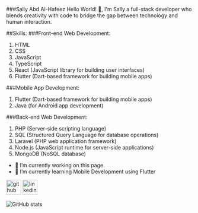 ###Sally Abd Al-Hafeez
Hello World! 👋, 
I'm Sally a full-stack developer who blends creativity with code to bridge the gap between technology and human interaction.

##Skills: 
###Front-end Web Development:
1. HTML
2. CSS
3. JavaScript
4. TypeScript
5. React (JavaScript library for building user interfaces)
6. Flutter (Dart-based framework for building mobile apps)

###Mobile App Development:
1. Flutter (Dart-based framework for building mobile apps)
2. Java (for Android app development)

###Back-end Web Development:
1. PHP (Server-side scripting language)
2. SQL (Structured Query Language for database operations)
3. Laravel (PHP web application framework)
4. Node.js (JavaScript runtime for server-side applications)
5. MongoDB (NoSQL database)

- 🔭 I’m currently working on this page. 
- 🌱 I’m currently learning Mobile Development using Flutter  


[<img src='https://cdn.jsdelivr.net/npm/simple-icons@3.0.1/icons/github.svg' alt='github' height='40'>](https://github.com/sally-AH)  [<img src='https://cdn.jsdelivr.net/npm/simple-icons@3.0.1/icons/linkedin.svg' alt='linkedin' height='40'>](https://www.linkedin.com/in/sally-abd-alhafeez/)  

![GitHub stats](https://github-readme-stats.vercel.app/api?username=sally-AH&show_icons=true)  

